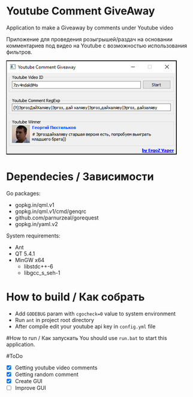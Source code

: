 # Youtube Comment GiveAway
Application to make a Giveaway by comments under Youtube video

Приложение для проведения розыгрышей/раздач на основании комментариев под видео на Youtube с возможностью использования фильтров.

![Image of Application](Screenshot.png)

# Dependecies / Зависимости

Go packages:

 - gopkg.in/qml.v1
 - gopkg.in/qml.v1/cmd/genqrc
 - github.com/parnurzeal/gorequest
 - gopkg.in/yaml.v2
 
System requirements:

 - Ant
 - QT 5.4.1
 - MinGW x64
   - libstdc++-6
   - libgcc_s_seh-1
 
# How to build / Как собрать

 - Add `GODEBUG` param with `cgocheck=0` value to system environment
 - Run `ant` in project root directory
 - After compile edit your youtube api key in `config.yml` file

#How to run / Как запускать
You should use `run.bat` to start this application.

#ToDo

- [x] Getting youtube video comments
- [x] Getting random comment
- [x] Create GUI
- [ ] Improve GUI